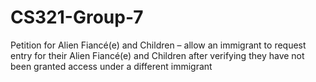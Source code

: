 # CS321-Group-7
 Petition for Alien Fiancé(e) and Children – allow an immigrant to request entry for their Alien Fiancé(e) and Children after verifying they have not been granted access under a different immigrant
